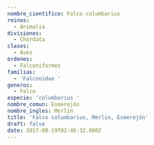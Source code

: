 ```yaml
---
nombre_cientifico: Falco columbarius
reinos:
  - Animalia
divisiones:
  - Chordata
clases:
  - Aves
ordenes:
  - Falconiformes
familias:
  - 'Falconidae '
generos:
  - Falco
especie: 'columbarius '
nombre_comun: Esmerejón
nombre_ingles: Merlin
title: 'Falco columbarius, Merlin, Esmerejón'
draft: false
date: 2017-08-19T02:46:32.000Z
---
```


